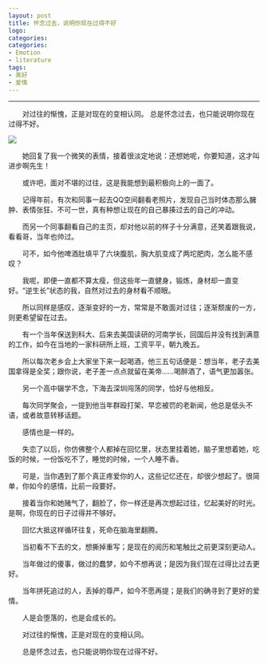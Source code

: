 ```yaml
---
layout: post
title: 怀念过去，说明你现在过得不好
logo: 
categories:
categories:
- Emotion
- literature
tags:
- 美好
- 爱情
---
```

---


　　对过往的惭愧，正是对现在的变相认同。 总是怀念过去，也只能说明你现在过得不好。



![][1]




　　她回复了我一个微笑的表情，接着很淡定地说：还想她呢，你要知道，这才叫进步啊先生！



　　或许吧，面对不堪的过往，这是我能想到最积极向上的一面了。



　　记得年前，有次和同事一起去QQ空间翻看老照片，发现自己当时体态那么臃肿、表情张狂、不可一世，真有种想让现在的自己暴揍过去的自己的冲动。



　　而另一个同事翻看自己的主页，却对他以前的样子十分满意，还笑着跟我说，看看哥，当年也帅过。



　　可不，如今他啤酒肚填平了六块腹肌，胸大肌变成了两坨肥肉，怎么能不感叹？



　　我呢，即便一直都不算太瘦，但这些年一直健身，锻炼，身材却一直变好。“逆生长”状态的我，自然对过去的身材看不顺眼。




　　所以同样是感叹，逐渐变好的一方，常常是不敢面对过往；逐渐颓废的一方，则更希望留在过去。



　　有一个当年保送到科大、后来去美国读研的河南学长，回国后并没有找到满意的工作，如今在当地的一家科研所上班，工资平平，朝九晚五。



　　所以每次老乡会上大家坐下来一起喝酒，他三五句话便是：想当年，老子去美国拿得是全奖；跟你说，老子差一点点就留在美帝……喝醉酒了，语气更加嚣张。




　　另一个高中辍学不念，下海去深圳闯荡的同学，恰好与他相反。



　　每次同学聚会，一提到他当年群殴打架、早恋被罚的老新闻，他总是低头不语，或者故意转移话题。



　　感情也是一样的。



　　失恋了以后，你仿佛整个人都掉在回忆里，状态里挂着她，脑子里想着她，吃饭的时候，一份饭吃不了，睡觉的时候，一个人睡不香。



　　可是，当你遇到了那个真正疼爱你的人，这些记忆还在，却很少想起了。很简单，你如今的感情，比前一段要好。




　　接着当你和她赌气了，翻脸了，你一样还是再次想起过往，忆起美好的时光。是啊，你现在的日子过得并不够好。



　　回忆大抵这样循环往复，死命在脑海里翻腾。



　　当初看不下去的文，想撕掉重写；是现在的阅历和笔触比之前更深刻更动人。



　　当年做过的傻事，做过的蠢梦，如今不想再说；是因为我们现在过得比过去更好。



　　当年拼死追过的人，丢掉的尊严，如今不愿再提；是我们的确寻到了更好的爱情。



　　人是会堕落的，也是会成长的。



　　对过往的惭愧，正是对现在的变相认同。



　　总是怀念过去，也只能说明你现在过得不好。



  [1]: http://fc.topitme.com/c/91/7c/11771724448407c91co.jpg
